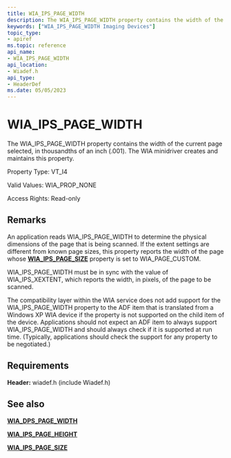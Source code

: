 ```yaml
---
title: WIA_IPS_PAGE_WIDTH
description: The WIA_IPS_PAGE_WIDTH property contains the width of the current page selected, in thousandths of an inch (.001). The WIA minidriver creates and maintains this property.
keywords: ["WIA_IPS_PAGE_WIDTH Imaging Devices"]
topic_type:
- apiref
ms.topic: reference
api_name:
- WIA_IPS_PAGE_WIDTH
api_location:
- Wiadef.h
api_type:
- HeaderDef
ms.date: 05/05/2023
---
```


# WIA_IPS_PAGE_WIDTH

The WIA_IPS_PAGE_WIDTH property contains the width of the current page selected, in thousandths of an inch (.001). The WIA minidriver creates and maintains this property.

Property Type: VT_I4

Valid Values: WIA_PROP_NONE

Access Rights: Read-only

## Remarks

An application reads WIA_IPS_PAGE_WIDTH to determine the physical dimensions of the page that is being scanned. If the extent settings are different from known page sizes, this property reports the width of the page whose [**WIA_IPS_PAGE_SIZE**](wia-ips-page-size.md) property is set to WIA_PAGE_CUSTOM.

WIA_IPS_PAGE_WIDTH must be in sync with the value of WIA_IPS_XEXTENT, which reports the width, in pixels, of the page to be scanned.

The compatibility layer within the WIA service does not add support for the WIA_IPS_PAGE_WIDTH property to the ADF item that is translated from a Windows XP WIA device if the property is not supported on the child item of the device. Applications should not expect an ADF item to always support WIA_IPS_PAGE_WIDTH and should always check if it is supported at run time. (Typically, applications should check the support for any property to be negotiated.)

## Requirements

**Header:** wiadef.h (include Wiadef.h)

## See also

[**WIA_DPS_PAGE_WIDTH**](wia-dps-page-width.md)

[**WIA_IPS_PAGE_HEIGHT**](wia-ips-page-height.md)

[**WIA_IPS_PAGE_SIZE**](wia-ips-page-size.md)
